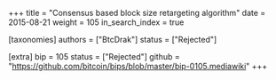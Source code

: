 +++
title = "Consensus based block size retargeting algorithm"
date = 2015-08-21
weight = 105
in_search_index = true

[taxonomies]
authors = ["BtcDrak"]
status = ["Rejected"]

[extra]
bip = 105
status = ["Rejected"]
github = "https://github.com/bitcoin/bips/blob/master/bip-0105.mediawiki"
+++

